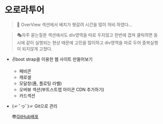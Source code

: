 # 오로라투어

> 🎃 OverView 섹션에서 배치가 헷갈려 시간을 많이 허비 하였다...

> 🎭자주 묻는질문 섹션에서도 div영역을 따로 두지않고 한번에 겹쳐 클릭하면 동시에 같이 실행되는 현상 때문에 고민을 많이하고 div영역을 따로 두어 중복실행이 되지않게 고쳤다.

- ✌boot strap을 이용한 웹 사이트 만들어보기

  - 페비콘
  - 캐로셀
  - 모달창(폼, 플로팅 라벨)
  - 오버뷰 섹션(부트스트랩
    아이콘 CDN 추가하기)
  - 카드섹션

- (☞ ﾟヮﾟ)☞ Git으로 관리

  😎[GitHub배포](https://github.com/KIMJUNGRYUN/BS5-Tour.git)
